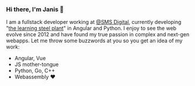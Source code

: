 ### Hi there, I'm Janis 👋

I am a fullstack developer working at [@SMS Digital](https://github.com/smsdigital), currently developing "[the learning steel plant](https://www.sms-digital.com/en/solutions/the-learning-steel-plant/)" in Angular and Python.
I enjoy to see the web evolve since 2012 and have found my true passion in complex and next-gen webapps.
Let me throw some buzzwords at you so you get an idea of my work:

- Angular, Vue
- JS mother-tongue
- Python, Go, C++
- Webassembly :heart:
